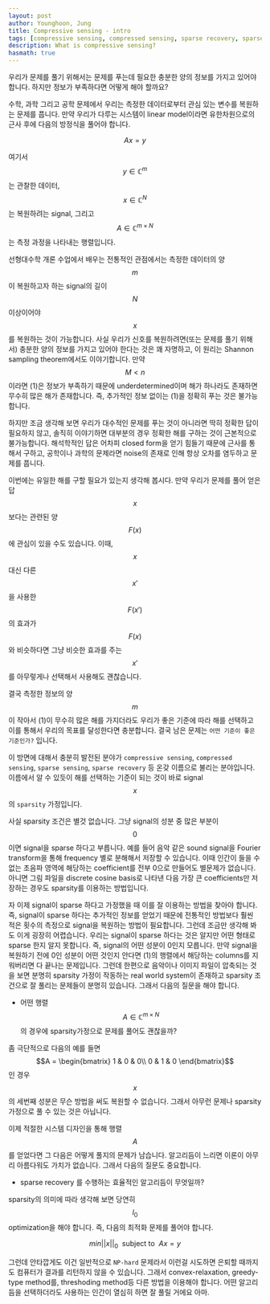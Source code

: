 ```yaml
---
layout: post
author: Younghoon, Jung
title: Compressive sensing - intro
tags: [compressive sensing, compressed sensing, sparse recovery, sparse solution, approximate solution]
description: What is compressive sensing?
hasmath: true
---
```


우리가 문제를 풀기 위해서는 문제를 푸는데 필요한 충분한 양의 정보를 가지고 있어야 합니다. 하지만 정보가 부족하다면 어떻게 해야 할까요?

<!--more-->

수학, 과학 그리고 공학 문제에서 우리는 측정한 데이터로부터 관심 있는 변수를 복원하는 문제를 풉니다. 만약 우리가 다루는 시스템이 linear model이라면 유한차원으로의 근사 후에 다음의 방정식을 풀어야 합니다. 

$$\tag{1} Ax = y$$

여기서 $$y\in\mathbb{C}^m$$는 관찰한 데이터, $$x\in\mathbb{C}^N$$는 복원하려는 signal, 그리고 $$A\in\mathbb{C}^{m \times N}$$는 측정 과정을 나타내는 행렬입니다. 

선형대수학 개론 수업에서 배우는 전통적인 관점에서는 측정한 데이터의 양 $$m$$이 복원하고자 하는 signal의 길이 $$N$$이상이어야 $$x$$를 복원하는 것이 가능합니다. 사실 우리가 신호를 복원하려면(또는 문제를 풀기 위해서) 충분한 양의 정보를 가지고 있어야 한다는 것은 꽤 자명하고, 이 원리는 Shannon sampling theorem에서도 이야기합니다. 만약 $$M < n$$이라면 (1)은 정보가 부족하기 때문에 underdetermined이며 해가 하나라도 존재하면 무수히 많은 해가 존재합니다. 즉, 추가적인 정보 없이는 (1)을 정확히 푸는 것은 불가능합니다. 

하지만 조금 생각해 보면 우리가 대수적인 문제를 푸는 것이 아니라면 딱히 정확한 답이 필요하지 않고, 솔직히 이야기하면 대부분의 경우 정확한 해를 구하는 것이 근본적으로 불가능합니다. 해석학적인 답은 어차피 closed form을 얻기 힘들기 때문에 근사를 통해서 구하고, 공학이나 과학의 문제라면 noise의 존재로 인해 항상 오차를 염두하고 문제를 풉니다.

이번에는 유일한 해를 구할 필요가 있는지 생각해 봅시다. 만약 우리가 문제를 풀어 얻은 답 $$x$$보다는 관련된 양 $$F(x)$$에 관심이 있을 수도 있습니다. 이때, $$x$$대신 다른 $$x'$$을 사용한 $$F(x')$$의 효과가 $$F(x)$$와 비슷하다면 그냥 비슷한 효과를 주는 $$x'$$를 아무렇게나 선택해서 사용해도 괜찮습니다.

결국 측정한 정보의 양 $$m$$이 작아서 (1)이 무수히 많은 해를 가지더라도 우리가 좋은 기준에 따라 해를 선택하고 이를 통해서 우리의 목표를 달성한다면 충분합니다. 결국 남은 문제는 `어떤 기준이 좋은 기준인가?` 입니다.

이 방면에 대해서 충분히 발전된 분야가 `compressive sensing`, `compressed sensing`, `sparse sensing`, `sparse recovery` 등 온갖 이름으로 불리는 분야입니다. 이름에서 알 수 있듯이 해를 선택하는 기준이 되는 것이 바로 signal $$x$$의 `sparsity` 가정입니다. 

사실 sparsity 조건은 별것 없습니다. 그냥 signal의 성분 중 많은 부분이 $$0$$ 이면 signal을 sparse 하다고 부릅니다. 예를 들어 음악 같은 sound signal을 Fourier transform을 통해 frequency 별로 분해해서 저장할 수 있습니다. 이때 인간이 들을 수 없는 초음파 영역에 해당하는 coefficient를 전부 0으로 만들어도 별문제가 없습니다. 아니면 그림 파일을 discrete cosine basis로 나타낸 다음 가장 큰 coefficients만 저장하는 경우도 sparsity를 이용하는 방법입니다.

자 이제 signal이 sparse 하다고 가정했을 때 이를 잘 이용하는 방법을 찾아야 합니다. 즉, signal이 sparse 하다는 추가적인 정보를 얻었기 때문에 전통적인 방법보다 훨씬 적은 횟수의 측정으로 signal을 복원하는 방법이 필요합니다. 그런데 조금만 생각해 봐도 이게 굉장히 어렵습니다. 우리는 signal이 sparse 하다는 것은 알지만 어떤 형태로 sparse 한지 알지 못합니다. 즉, signal의 어떤 성분이 0인지 모릅니다. 만약 signal을 복원하기 전에 0인 성분이 어떤 것인지 안다면 (1)의 행렬에서 해당하는 columns를 지워버리면 다 끝나는 문제입니다. 그런데 한편으로 음악이나 이미지 파일이 압축되는 것을 보면 분명히 sparsity 가정이 작동하는 real world system이 존재하고 sparsity 조건으로 잘 풀리는 문제들이 분명히 있습니다. 그래서 다음의 질문을 해야 합니다.

- 어떤 행렬 $$A\in \mathbb{C}^{m\times N}$$의 경우에 sparsity가정으로 문제를 풀어도 괜찮을까?

좀 극단적으로 다음의 예를 들면 
$$A = \begin{bmatrix}
1 & 0 & 0\\
0 & 1 & 0
\end{bmatrix}$$
인 경우 $$x$$의 세번째 성분은 무슨 방법을 써도 복원할 수 없습니다. 그래서 아무런 문제나 sparsity 가정으로 풀 수 있는 것은 아닙니다.

이제 적절한 시스템 디자인을 통해 행렬 $$A$$를 얻었다면 그 다음은 어떻게 풀지의 문제가 남습니다. 알고리듬이 느리면 이론이 아무리 아름다워도 가치가 없습니다. 그래서 다음의 질문도 중요합니다.

- sparse recovery 를 수행하는 효율적인 알고리듬이 무엇일까?

sparsity의 의미에 따라 생각해 보면 당연히 $$l_0$$ optimization을 해야 합니다. 즉, 다음의 최적화 문제를 풀어야 합니다.

$$min || x ||_0~~\textrm{subject to}~~Ax=y$$

그런데 안타깝게도 이건 일반적으로 `NP-hard` 문제라서 이런걸 시도하면 은퇴할 때까지도 컴퓨터가 결과를 리턴하지 않을 수 있습니다. 그래서 convex-relaxation, greedy-type method를, threshoding method등 다른 방법을 이용해야 합니다. 어떤 알고리듬을 선택하더라도 사용하는 인간이 열심히 하면 잘 풀릴 거에요 아마.